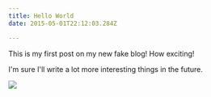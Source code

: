 ```yaml
---
title: Hello World
date: 2015-05-01T22:12:03.284Z

---
```

This is my first post on my new fake blog! How exciting!

I'm sure I'll write a lot more interesting things in the future.

![](/images/nick-morrison-FHnnjk1Yj7Y-unsplash.jpg)
